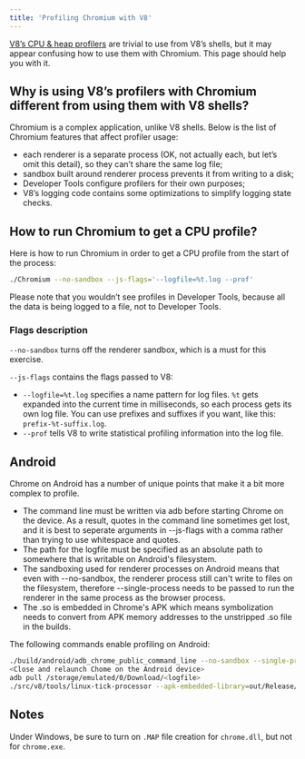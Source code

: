 ```yaml
---
title: 'Profiling Chromium with V8'
---
```

[V8’s CPU & heap profilers](/docs/profiler) are trivial to use from V8’s shells, but it may appear confusing how to use them with Chromium. This page should help you with it.

## Why is using V8’s profilers with Chromium different from using them with V8 shells?

Chromium is a complex application, unlike V8 shells. Below is the list of Chromium features that affect profiler usage:

- each renderer is a separate process (OK, not actually each, but let’s omit this detail), so they can’t share the same log file;
- sandbox built around renderer process prevents it from writing to a disk;
- Developer Tools configure profilers for their own purposes;
- V8’s logging code contains some optimizations to simplify logging state checks.

## How to run Chromium to get a CPU profile?

Here is how to run Chromium in order to get a CPU profile from the start of the process:

```bash
./Chromium --no-sandbox --js-flags='--logfile=%t.log --prof'
```

Please note that you wouldn’t see profiles in Developer Tools, because all the data is being logged to a file, not to Developer Tools.

### Flags description

`--no-sandbox` turns off the renderer sandbox, which is a must for this exercise.

`--js-flags` contains the flags passed to V8:

- `--logfile=%t.log` specifies a name pattern for log files. `%t` gets expanded into the current time in milliseconds, so each process gets its own log file. You can use prefixes and suffixes if you want, like this: `prefix-%t-suffix.log`.
- `--prof` tells V8 to write statistical profiling information into the log file.

## Android

Chrome on Android has a number of unique points that make it a bit more complex to profile. 
 - The command line must be written via adb before starting Chrome on the device. As a result, quotes in the command line sometimes get lost, and it is best to seperate arguments in --js-flags with a comma rather than trying to use whitespace and quotes.
 - The path for the logfile must be specified as an absolute path to somewhere that is writable on Android's filesystem.
 - The sandboxing used for renderer processes on Android means that even with --no-sandbox, the renderer process still can't write to files on the filesystem, therefore --single-process needs to be passed to run the renderer in the same process as the browser process. 
  - The .so is embedded in Chrome's APK which means symbolization needs to convert from APK memory addresses to the unstripped .so file in the builds.
  
The following commands enable profiling on Android:

```bash
./build/android/adb_chrome_public_command_line --no-sandbox --single-process --js-flags='--logfile=/storage/emulated/0/Download/%t.log,--prof'
<Close and relaunch Chome on the Android device>
adb pull /storage/emulated/0/Download/<logfile>
./src/v8/tools/linux-tick-processor --apk-embedded-library=out/Release/lib.unstripped/libchrome.so --preprocess <logfile>
```

## Notes

Under Windows, be sure to turn on `.MAP` file creation for `chrome.dll`, but not for `chrome.exe`.
